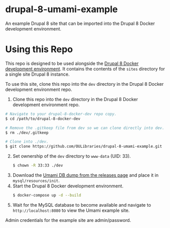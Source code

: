 # drupal-8-umami-example
An example Drupal 8 site that can be imported into the Drupal 8 Docker development environment.

# Using this Repo

This repo is designed to be used alongside the [Drupal 8 Docker development environment](https://github.com/OULibraries/drupal-8-docker-dev). It contains the contents of the `sites` directory for a single site Drupal 8 instance.

To use this site, clone this repo into the `dev` directory in the Drupal 8 Docker development environment repo.

1. Clone this repo into the `dev` directory in the Drupal 8 Docker development environment repo.
  ```bash
  # Navigate to your drupal-8-docker-dev repo copy.
  $ cd /path/to/drupal-8-docker-dev

  # Remove the .gitkeep file from dev so we can clone directly into dev.
  $ rm ./dev/.gitkeep

  # Clone into ./dev.
  $ git clone https://github.com/OULibraries/drupal-8-umami-example.git ./dev
  ```
2. Set ownership of the `dev` directory to `www-data` (UID: 33).
   ```bash
   $ chown -R 33:33 ./dev
   ```
3. Download the [Umami DB dump from the releases page](https://github.com/OULibraries/drupal-8-umami-example/releases/download/0.0.1/umami_db.sql) and place it in `mysql/resources/init`.
4. Start the Drupal 8 Docker development environment.
   ```bash
   $ docker-compose up -d --build
   ```
5. Wait for the MySQL database to become available and navigate to `http://localhost:8080`
   to view the Umami example site.

Admin credentials for the example site are admin/password.
